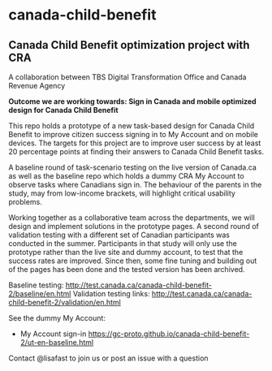 # canada-child-benefit
## Canada Child Benefit optimization project with CRA

A collaboration between TBS Digital Transformation Office and Canada Revenue Agency

__Outcome we are working towards: Sign in Canada and mobile optimized design for Canada Child Benefit__

This repo holds a prototype of a new task-based design for Canada Child Benefit to improve citizen success signing in to My Account and on mobile devices. The targets for this project are to improve user success by at least 20 percentage points at finding their answers to Canada Child Benefit tasks.

A baseline round of task-scenario testing on the live version of Canada.ca as well as the baseline repo which holds a dummy CRA My Account to observe tasks where Canadians sign in. The behaviour of the parents in the study, may from low-income brackets, will highlight critical usability problems.

Working together as a collaborative team across the departments, we will design and implement solutions in the prototype pages. A second round of validation testing with a different set of Canadian participants was conducted in the summer. Participants in that study will only use the prototype rather than the live site and dummy account, to test that the success rates are improved. Since then, some fine tuning and building out of the pages has been done and the tested version has been archived.

Baseline testing: http://test.canada.ca/canada-child-benefit-2/baseline/en.html
Validation testing links: http://test.canada.ca/canada-child-benefit-2/validation/en.html

See the dummy My Account:

* My Account sign-in		https://gc-proto.github.io/canada-child-benefit-2/ut-en-baseline.html

Contact @lisafast to join us or post an issue with a question
